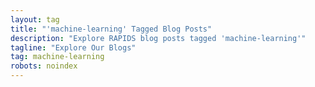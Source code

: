 ```yaml
---
layout: tag
title: "'machine-learning' Tagged Blog Posts"
description: "Explore RAPIDS blog posts tagged 'machine-learning'"
tagline: "Explore Our Blogs"
tag: machine-learning
robots: noindex
---
```

